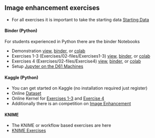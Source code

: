 ## Image enhancement exercises
- For all exercises it is important to take the starting data
  <!-- [Starting Data](https://github.com/ImagingLectures/Quantitative-Big-Imaging-2024/blob/master/Ex2/matlab.zip?raw=true)-->
  [Starting Data](https://github.com/ImagingLectures/Quantitative-Big-Imaging-2024/tree/master/Exercises/03-files) 

#### Binder (Python)
For students experienced in Python there are the binder Notebooks

  - Demonstration [view](http://nbviewer.jupyter.org/format/slides/github/imaginglectures/Quantitative-Big-Imaging-2024/blob/master/Exercises/03-Demonstration.ipynb), [binder](http://mybinder.org/v2/gh/imaginglectures/quantitative-big-imaging-2024/master?filepath=Exercises/03-Demonstration.ipynb), or [colab](https://colab.research.google.com/github/imaginglectures/Quantitative-Big-Imaging-2024/blob/master/Exercises/03-Demonstration.ipynb)
  - Exercises 1-3 (Exercises/02-files/Exercises1-3) [view](http://nbviewer.jupyter.org/format/slides/github/imaginglectures/Quantitative-Big-Imaging-2024/blob/master/Exercises/03-files/Exercises1-3.ipynb), [binder](http://mybinder.org/v2/gh/imaginglectures/quantitative-big-imaging-2024/master?filepath=Exercises/03-files/Exercises1-3.ipynb), or [colab](https://colab.research.google.com/github/imaginglectures/Quantitative-Big-Imaging-2024/blob/master/Exercises/03-files/Exercises1-3.ipynb)
  - Exercises 4 (Exercises/02-files/Exercise4) [view](http://nbviewer.jupyter.org/format/slides/github/imaginglectures/Quantitative-Big-Imaging-2024/blob/master/Exercises/03-files/Exercise4.ipynb), [binder](http://mybinder.org/v2/gh/imaginglectures/quantitative-big-imaging-2024/master?filepath=Exercises/03-files/Exercise4.ipynb), or [colab](https://colab.research.google.com/github/imaginglectures/Quantitative-Big-Imaging-2024/blob/master/Exercises/03-files/Exercise4.ipynb)
   - Setup [Jupyter on the D61 Machines](https://github.com/kmader/Quantitative-Big-Imaging-2017/wiki/Installing-Python-and-Jupyter-Notebook-on-the-ETZ-D61-Machines)

#### Kaggle (Python)
 - You can get started on Kaggle (no installation required just register)
 - Online [Dataset](https://www.kaggle.com/kmader/qbi-image-enhancement)
 - Online Kernel for [Exercises 1-3](https://www.kaggle.com/kmader/d/kmader/qbi-image-enhancement/exercises-1-3/) and [Exercise 4](https://www.kaggle.com/kmader/d/kmader/qbi-image-enhancement/exercise-4/)
 - Additionally there is an competition on [Image Enhancement](https://inclass.kaggle.com/c/mnt-denoising)
 
 #### KNIME

 - The KNIME or workflow based exercises are here
 - [KNIME Exercises](https://github.com/kmader/Quantitative-Big-Imaging-2024/blob/master/Exercises/03-Description.md)


